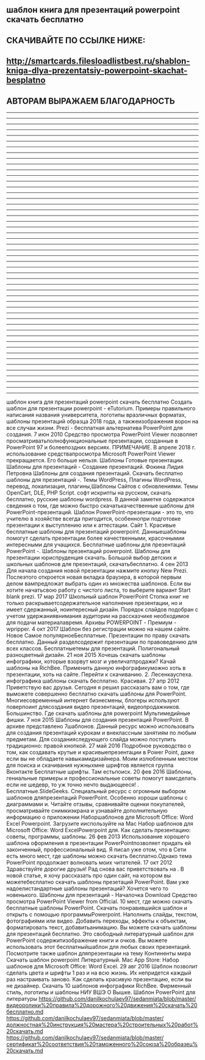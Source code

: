 шаблон книга для презентаций powerpoint скачать бесплатно
--------------------------------------------------
СКАЧИВАЙТЕ ПО ССЫЛКЕ НИЖЕ:
--------------------------------------------------
http://smartcards.filesloadlistbest.ru/shablon-kniga-dlya-prezentatsiy-powerpoint-skachat-besplatno
--------------------------------------------------
АВТОРАМ ВЫРАЖАЕМ БЛАГОДАРНОСТЬ
--------------------------------------------------
--------------------------------------------------
--------------------------------------------------
--------------------------------------------------
--------------------------------------------------
--------------------------------------------------
--------------------------------------------------
--------------------------------------------------
--------------------------------------------------
--------------------------------------------------
--------------------------------------------------
--------------------------------------------------
--------------------------------------------------
--------------------------------------------------
--------------------------------------------------
--------------------------------------------------
--------------------------------------------------
--------------------------------------------------
--------------------------------------------------
--------------------------------------------------
--------------------------------------------------
--------------------------------------------------
--------------------------------------------------
--------------------------------------------------
--------------------------------------------------
--------------------------------------------------
--------------------------------------------------
--------------------------------------------------
--------------------------------------------------
--------------------------------------------------
--------------------------------------------------
--------------------------------------------------
--------------------------------------------------
--------------------------------------------------
--------------------------------------------------
--------------------------------------------------
--------------------------------------------------
--------------------------------------------------
--------------------------------------------------
--------------------------------------------------
--------------------------------------------------
--------------------------------------------------
--------------------------------------------------
--------------------------------------------------
--------------------------------------------------
--------------------------------------------------
--------------------------------------------------
--------------------------------------------------
--------------------------------------------------
--------------------------------------------------
--------------------------------------------------
шаблон книга для презентаций powerpoint скачать бесплатно Создать шаблон для презентации powerpoint - eTutorium. Примеры правильного написания названия университета, логотипы вразличных форматах, шаблоны презентаций образца 2018 года, а такжеизображения ворон на все случаи жизни. Prezi - бесплатная альтернатива PowerPoint для создания. 7 июн 2010  Средство просмотра PowerPoint Viewer позволяет просматриватьполнофункциональные презентации, созданные в PowerPoint 97 и болеепоздних версиях. ПРИМЕЧАНИЕ. В апреле 2018 г. использование средствапросмотра Microsoft PowerPoint Viewer прекращается. Его больше нельзя. Шаблоны  Готовые презентации. Шаблоны для презентаций - Создание презентаций. Фокина Лидия Петровна  Шаблоны для создания презентаций. Скачать бесплатно шаблоны для презентаций -. Темы WordPress, Плагины WordPress, перевод, локализация, плагины,Шаблоны Сайтов с обновлениями. Темы OpenCart, DLE, PHP Script. софт искрипты на русском, скачать бесплатно, русские шаблоны wordpress. В данной заметке содержатся сведения о том, где можно быстро скачатькачественные шаблоны для PowerPoint-презентаций. Шаблон PowerPoint-презентации - это то, что учителю в хозяйстве всегда пригодится, особеннопри подготовке презентации к выступлению или к аттестации. Сайт 1. Красивые бесплатные шаблоны для презентаций powerpoint. Данныешаблоны помогут сделать презентации более качественными, красочнымии интересными для учащихся. Бесплатные шаблоны для презентаций PowerPoint -. Шаблоны презентаций powerpoint. Шаблоны для презентации юриспруденция скачать. Большой выбор детских и школьных шаблонов для презентаций, скачатьбесплатно.
4 сен 2013  Для начала создания новой презентации нажмите кнопку New Prezi. Послеэтого откроется новая вкладка браузера, в которой первым делом вампредложат выбрать один из множества шаблонов. Если вы хотите начатьсвою работу с чистого листа, то выберите вариант Start blank prezi. 17 мар 2017  Школьный шаблон PowerPoint Стопка книг не только раскрываетсодержательное наполнение презентации, но и имеет сдержанный, ноинтересный дизайн. Порядок слайдов подобран с учетом удержаниявнимания аудитории на рассказчике необходимое для подачи материалавремя. Архивы POWERPOINT - Премиум - wpripper. 4 окт 2017  Шаблон без регистрации можно на нашем сайте. Новое Самое популярноеБесплатные. Презентации по праву скачать бесплатно. Данный разделсодержит презентации по правоведению для всех классов. Бесплатныетемы для презентаций. Полигональный разноцветный дизайн. 21 ноя 2015  Хочешь скачать шаблоны инфографики, которые взорвут мозг и увеличатпродажи? Качай шаблоны на RichBee.  Применить данную инфографикуможно хоть в презентации, хоть на сайте. Перейти к скачиванию. 2. Лесенкауспеха. инфографика шаблоны скачать бесплатно. Красивая. 27 апр 2012  Приветствую вас друзья. Сегодня я решил рассказать вам о том, где выможете совершенно бесплатно скачать шаблоны для PowerPoint. Многиесовременный интернет бизнесмены, блогеры используют поверпоинт длясоздания видео презентаций, видеопродажников. Большинство. Где скачать шаблоны для powerpoint  Мультимедийные фишки. 7 ноя 2015  Шаблоны для создания презентаций PowerPoint. В архиве представлено 7шаблонов. Данный ресурс можно использовать для создания презентаций курокам и внеклассным занятиям по любым предметам. Для созданияследующего слайда можно поступить традиционно: правой кнопкой. 27 май 2016  Подробное руководство о том, как создавать крутые и красивыепрезентации в Power Point, даже если вы не обладаете навыкамидизайнера.  Моим излюбленным местом для поиска и скачивания нужныхмне шрифтов является группа Вконтакте Бесплатные шрифты. Там естьпоиск. 20 фев 2016  Шаблоны, гениальные примеры и профессиональные советы помогут вамсделать если не шедевр, то уж точно нечто выдающееся! . Бесплатные.SlideGeeks. Специальный ресурс с огромным выбором шаблонов дляпрезентаций PowerPoint. Особенно хороши шаблоны с диаграммами и. Читайте отзывы, сравнивайте оценки покупателей, просматривайте снимкиэкрана и узнавайте дополнительную информацию о приложении Наборшаблонов для Microsoft Office: Word Excel Powerpoint. Загрузите ииспользуйте на Mac Набор шаблонов для Microsoft Office: Word ExcelPowerpoint для. Как сделать презентацию: советы, программы, шаблоны. 26 фев 2013  Использование хорошего шаблона оформления в презентации PowerPointпозволяет придать ей законченный, профессиональный вид. Я писал уже отом, что в Сети есть много мест, где шаблоны можно скачать бесплатно.Однако тема PowerPoint продолжает волновать моих читателей. 17 окт 2012  Здравствуйте дорогие друзья! Рад снова вас приветствовать на . В новой статье, я хочу рассказать про один сайт, на котором вы можетебесплатно скачать шаблоны презетаций PowerPoint. Вам уже надоелистандартные шаблоны презентаций? Хочется чего то новенького. Шаблоны для презентаций - Началочка
Download Средство просмотра PowerPoint Viewer from Official. 10 мест, где можно скачать бесплатные шаблоны PowerPoint. Скачать понравившийся шаблон и открыть с помощью программыPowerpoint.  Наполнить слайды, текстом, фотографиями или видео. Добавить переходы, эффекты к объектам, форматировать текст, добавитьанимацию. Вы можете скачать шаблоны для презентаций бесплатно. Это свободный литературный шаблон для PowerPoint содержитизображение книги и очков. Вы можете использовать этот бесплатныйшаблон для любых своих презентаций. Посмотрите также шаблон дляпрезентации на тему Континенты мира  Скачать шаблон powerpoint Литературный. Mac App Store: Набор шаблонов для Microsoft Office: Word Excel. 29 авг 2016  Шаблон позволит сделать цвета и шрифты 1 раз и на всю жизнь. Их непридется каждый раз настраивать заново. Как сделать красивую презентацию, если вы не дизайнер. Скачать 10 шаблонов инфографики  RichBee. Фирменный стиль, логотипы и шаблоны НИУ ВШЭ  О Вышке. Шаблон PowerPoint для литературы
https://github.com/danilkochulaev97/sedanmiata/blob/master/видеоролики%20правила%20дорожного%20движения%20скачать%20бесплатно.md
https://github.com/danilkochulaev97/sedanmiata/blob/master/должностная%20инструкция%20мастера%20строительных%20работ%20скачать.md
https://github.com/danilkochulaev97/sedanmiata/blob/master/сертификат%20соответствия%20таможенного%20союза%20образец%20скачать.md